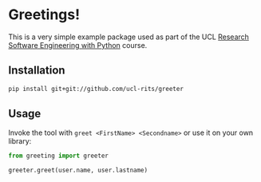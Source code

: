 
# Greetings!

This is a very simple example package used as part of the UCL
[Research Software Engineering with Python](development.rc.ucl.ac.uk/training/engineering) course.

## Installation

```bash
pip install git+git://github.com/ucl-rits/greeter
```

## Usage
    
Invoke the tool with `greet <FirstName> <Secondname>` or use it on your own library:

```python
from greeting import greeter

greeter.greet(user.name, user.lastname)
```
